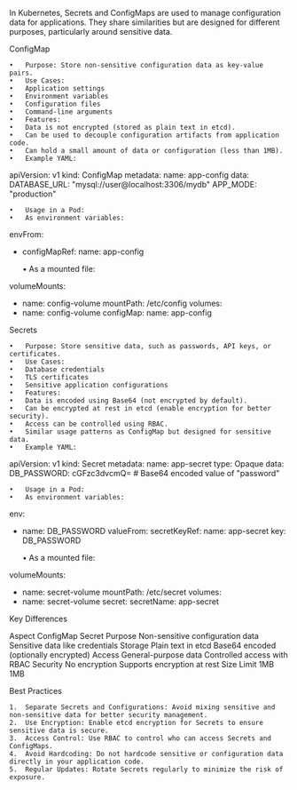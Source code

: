 In Kubernetes, Secrets and ConfigMaps are used to manage configuration data for applications. They share similarities but are designed for different purposes, particularly around sensitive data.

ConfigMap

	•	Purpose: Store non-sensitive configuration data as key-value pairs.
	•	Use Cases:
	•	Application settings
	•	Environment variables
	•	Configuration files
	•	Command-line arguments
	•	Features:
	•	Data is not encrypted (stored as plain text in etcd).
	•	Can be used to decouple configuration artifacts from application code.
	•	Can hold a small amount of data or configuration (less than 1MB).
	•	Example YAML:

apiVersion: v1
kind: ConfigMap
metadata:
  name: app-config
data:
  DATABASE_URL: "mysql://user@localhost:3306/mydb"
  APP_MODE: "production"

	•	Usage in a Pod:
	•	As environment variables:

envFrom:
  - configMapRef:
      name: app-config


	•	As a mounted file:

volumeMounts:
  - name: config-volume
    mountPath: /etc/config
volumes:
  - name: config-volume
    configMap:
      name: app-config

Secrets

	•	Purpose: Store sensitive data, such as passwords, API keys, or certificates.
	•	Use Cases:
	•	Database credentials
	•	TLS certificates
	•	Sensitive application configurations
	•	Features:
	•	Data is encoded using Base64 (not encrypted by default).
	•	Can be encrypted at rest in etcd (enable encryption for better security).
	•	Access can be controlled using RBAC.
	•	Similar usage patterns as ConfigMap but designed for sensitive data.
	•	Example YAML:

apiVersion: v1
kind: Secret
metadata:
  name: app-secret
type: Opaque
data:
  DB_PASSWORD: cGFzc3dvcmQ=  # Base64 encoded value of "password"

	•	Usage in a Pod:
	•	As environment variables:

env:
  - name: DB_PASSWORD
    valueFrom:
      secretKeyRef:
        name: app-secret
        key: DB_PASSWORD


	•	As a mounted file:

volumeMounts:
  - name: secret-volume
    mountPath: /etc/secret
volumes:
  - name: secret-volume
    secret:
      secretName: app-secret

Key Differences

Aspect	ConfigMap	Secret
Purpose	Non-sensitive configuration data	Sensitive data like credentials
Storage	Plain text in etcd	Base64 encoded (optionally encrypted)
Access	General-purpose data	Controlled access with RBAC
Security	No encryption	Supports encryption at rest
Size Limit	1MB	1MB

Best Practices

	1.	Separate Secrets and Configurations: Avoid mixing sensitive and non-sensitive data for better security management.
	2.	Use Encryption: Enable etcd encryption for Secrets to ensure sensitive data is secure.
	3.	Access Control: Use RBAC to control who can access Secrets and ConfigMaps.
	4.	Avoid Hardcoding: Do not hardcode sensitive or configuration data directly in your application code.
	5.	Regular Updates: Rotate Secrets regularly to minimize the risk of exposure.